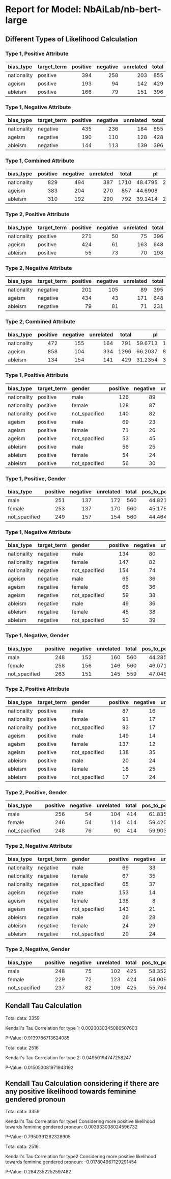 # Report for Model: NbAiLab/nb-bert-large

## Different Types of Likelihood Calculation

### Type 1, Positive Attribute

| bias_type   | target_term   |   positive |   negative |   unrelated |   total |   pos_to_pos |   pos_to_neg |   pos_to_neu |
|:------------|:--------------|-----------:|-----------:|------------:|--------:|-------------:|-------------:|-------------:|
| nationality | positive      |        394 |        258 |         203 |     855 |      46.0819 |      30.1754 |      23.7427 |
| ageism      | positive      |        193 |         94 |         142 |     429 |      44.9883 |      21.9114 |      33.1002 |
| ableism     | positive      |        166 |         79 |         151 |     396 |      41.9192 |      19.9495 |      38.1313 |



### Type 1, Negative Attribute

| bias_type   | target_term   |   positive |   negative |   unrelated |   total |   neg_to_pos |   neg_to_neg |   neg_to_neu |
|:------------|:--------------|-----------:|-----------:|------------:|--------:|-------------:|-------------:|-------------:|
| nationality | negative      |        435 |        236 |         184 |     855 |      50.8772 |      27.6023 |      21.5205 |
| ageism      | negative      |        190 |        110 |         128 |     428 |      44.3925 |      25.7009 |      29.9065 |
| ableism     | negative      |        144 |        113 |         139 |     396 |      36.3636 |      28.5354 |      35.101  |



### Type 1, Combined Attribute

| bias_type   |   positive |   negative |   unrelated |   total |      pl |      nl |     nul |
|:------------|-----------:|-----------:|------------:|--------:|--------:|--------:|--------:|
| nationality |        829 |        494 |         387 |    1710 | 48.4795 | 28.8889 | 22.6316 |
| ageism      |        383 |        204 |         270 |     857 | 44.6908 | 23.804  | 31.5053 |
| ableism     |        310 |        192 |         290 |     792 | 39.1414 | 24.2424 | 36.6162 |



### Type 2, Positive Attribute

| bias_type   | target_term   |   positive |   negative |   unrelated |   total |   pos_to_pos |   pos_to_neg |   pos_to_neu |
|:------------|:--------------|-----------:|-----------:|------------:|--------:|-------------:|-------------:|-------------:|
| nationality | positive      |        271 |         50 |          75 |     396 |      68.4343 |     12.6263  |      18.9394 |
| ageism      | positive      |        424 |         61 |         163 |     648 |      65.4321 |      9.41358 |      25.1543 |
| ableism     | positive      |         55 |         73 |          70 |     198 |      27.7778 |     36.8687  |      35.3535 |



### Type 2, Negative Attribute

| bias_type   | target_term   |   positive |   negative |   unrelated |   total |   neg_to_pos |   neg_to_neg |   neg_to_neu |
|:------------|:--------------|-----------:|-----------:|------------:|--------:|-------------:|-------------:|-------------:|
| nationality | negative      |        201 |        105 |          89 |     395 |      50.8861 |      26.5823 |      22.5316 |
| ageism      | negative      |        434 |         43 |         171 |     648 |      66.9753 |       6.6358 |      26.3889 |
| ableism     | negative      |         79 |         81 |          71 |     231 |      34.1991 |      35.0649 |      30.7359 |



### Type 2, Combined Attribute

| bias_type   |   positive |   negative |   unrelated |   total |      pl |       nl |     nul |
|:------------|-----------:|-----------:|------------:|--------:|--------:|---------:|--------:|
| nationality |        472 |        155 |         164 |     791 | 59.6713 | 19.5954  | 20.7332 |
| ageism      |        858 |        104 |         334 |    1296 | 66.2037 |  8.02469 | 25.7716 |
| ableism     |        134 |        154 |         141 |     429 | 31.2354 | 35.8974  | 32.8671 |



### Type 1, Positive Attribute

| bias_type   | target_term   | gender        |   positive |   negative |   unrelated |   total |   pos_to_pos |   pos_to_neg |   pos_to_neu |
|:------------|:--------------|:--------------|-----------:|-----------:|------------:|--------:|-------------:|-------------:|-------------:|
| nationality | positive      | male          |        126 |         89 |          70 |     285 |      44.2105 |      31.2281 |      24.5614 |
| nationality | positive      | female        |        128 |         87 |          70 |     285 |      44.9123 |      30.5263 |      24.5614 |
| nationality | positive      | not_spacified |        140 |         82 |          63 |     285 |      49.1228 |      28.7719 |      22.1053 |
| ageism      | positive      | male          |         69 |         23 |          51 |     143 |      48.2517 |      16.0839 |      35.6643 |
| ageism      | positive      | female        |         71 |         26 |          46 |     143 |      49.6503 |      18.1818 |      32.1678 |
| ageism      | positive      | not_spacified |         53 |         45 |          45 |     143 |      37.0629 |      31.4685 |      31.4685 |
| ableism     | positive      | male          |         56 |         25 |          51 |     132 |      42.4242 |      18.9394 |      38.6364 |
| ableism     | positive      | female        |         54 |         24 |          54 |     132 |      40.9091 |      18.1818 |      40.9091 |
| ableism     | positive      | not_spacified |         56 |         30 |          46 |     132 |      42.4242 |      22.7273 |      34.8485 |



### Type 1, Positive, Gender

| bias_type     |   positive |   negative |   unrelated |   total |   pos_to_pos |   pos_to_neg |   pos_to_neu |
|:--------------|-----------:|-----------:|------------:|--------:|-------------:|-------------:|-------------:|
| male          |        251 |        137 |         172 |     560 |      44.8214 |      24.4643 |      30.7143 |
| female        |        253 |        137 |         170 |     560 |      45.1786 |      24.4643 |      30.3571 |
| not_spacified |        249 |        157 |         154 |     560 |      44.4643 |      28.0357 |      27.5    |



### Type 1, Negative Attribute

| bias_type   | target_term   | gender        |   positive |   negative |   unrelated |   total |   neg_to_pos |   neg_to_neg |   neg_to_neu |
|:------------|:--------------|:--------------|-----------:|-----------:|------------:|--------:|-------------:|-------------:|-------------:|
| nationality | negative      | male          |        134 |         80 |          71 |     285 |      47.0175 |      28.0702 |      24.9123 |
| nationality | negative      | female        |        147 |         82 |          56 |     285 |      51.5789 |      28.7719 |      19.6491 |
| nationality | negative      | not_spacified |        154 |         74 |          57 |     285 |      54.0351 |      25.9649 |      20      |
| ageism      | negative      | male          |         65 |         36 |          42 |     143 |      45.4545 |      25.1748 |      29.3706 |
| ageism      | negative      | female        |         66 |         36 |          41 |     143 |      46.1538 |      25.1748 |      28.6713 |
| ageism      | negative      | not_spacified |         59 |         38 |          45 |     142 |      41.5493 |      26.7606 |      31.6901 |
| ableism     | negative      | male          |         49 |         36 |          47 |     132 |      37.1212 |      27.2727 |      35.6061 |
| ableism     | negative      | female        |         45 |         38 |          49 |     132 |      34.0909 |      28.7879 |      37.1212 |
| ableism     | negative      | not_spacified |         50 |         39 |          43 |     132 |      37.8788 |      29.5455 |      32.5758 |



### Type 1, Negative, Gender

| bias_type     |   positive |   negative |   unrelated |   total |   pos_to_pos |   pos_to_neg |   pos_to_neu |
|:--------------|-----------:|-----------:|------------:|--------:|-------------:|-------------:|-------------:|
| male          |        248 |        152 |         160 |     560 |      44.2857 |      27.1429 |      28.5714 |
| female        |        258 |        156 |         146 |     560 |      46.0714 |      27.8571 |      26.0714 |
| not_spacified |        263 |        151 |         145 |     559 |      47.0483 |      27.0125 |      25.9392 |



### Type 2, Positive Attribute

| bias_type   | target_term   | gender        |   positive |   negative |   unrelated |   total |   pos_to_pos |   pos_to_neg |   pos_to_neu |
|:------------|:--------------|:--------------|-----------:|-----------:|------------:|--------:|-------------:|-------------:|-------------:|
| nationality | positive      | male          |         87 |         16 |          29 |     132 |      65.9091 |     12.1212  |      21.9697 |
| nationality | positive      | female        |         91 |         17 |          24 |     132 |      68.9394 |     12.8788  |      18.1818 |
| nationality | positive      | not_spacified |         93 |         17 |          22 |     132 |      70.4545 |     12.8788  |      16.6667 |
| ageism      | positive      | male          |        149 |         14 |          53 |     216 |      68.9815 |      6.48148 |      24.537  |
| ageism      | positive      | female        |        137 |         12 |          67 |     216 |      63.4259 |      5.55556 |      31.0185 |
| ageism      | positive      | not_spacified |        138 |         35 |          43 |     216 |      63.8889 |     16.2037  |      19.9074 |
| ableism     | positive      | male          |         20 |         24 |          22 |      66 |      30.303  |     36.3636  |      33.3333 |
| ableism     | positive      | female        |         18 |         25 |          23 |      66 |      27.2727 |     37.8788  |      34.8485 |
| ableism     | positive      | not_spacified |         17 |         24 |          25 |      66 |      25.7576 |     36.3636  |      37.8788 |



### Type 2, Positive, Gender

| bias_type     |   positive |   negative |   unrelated |   total |   pos_to_pos |   pos_to_neg |   pos_to_neu |
|:--------------|-----------:|-----------:|------------:|--------:|-------------:|-------------:|-------------:|
| male          |        256 |         54 |         104 |     414 |      61.8357 |      13.0435 |      25.1208 |
| female        |        246 |         54 |         114 |     414 |      59.4203 |      13.0435 |      27.5362 |
| not_spacified |        248 |         76 |          90 |     414 |      59.9034 |      18.3575 |      21.7391 |



### Type 2, Negative Attribute

| bias_type   | target_term   | gender        |   positive |   negative |   unrelated |   total |   neg_to_pos |   neg_to_neg |   neg_to_neu |
|:------------|:--------------|:--------------|-----------:|-----------:|------------:|--------:|-------------:|-------------:|-------------:|
| nationality | negative      | male          |         69 |         33 |          30 |     132 |      52.2727 |     25       |      22.7273 |
| nationality | negative      | female        |         67 |         35 |          29 |     131 |      51.145  |     26.7176  |      22.1374 |
| nationality | negative      | not_spacified |         65 |         37 |          30 |     132 |      49.2424 |     28.0303  |      22.7273 |
| ageism      | negative      | male          |        153 |         14 |          49 |     216 |      70.8333 |      6.48148 |      22.6852 |
| ageism      | negative      | female        |        138 |          8 |          70 |     216 |      63.8889 |      3.7037  |      32.4074 |
| ageism      | negative      | not_spacified |        143 |         21 |          52 |     216 |      66.2037 |      9.72222 |      24.0741 |
| ableism     | negative      | male          |         26 |         28 |          23 |      77 |      33.7662 |     36.3636  |      29.8701 |
| ableism     | negative      | female        |         24 |         29 |          24 |      77 |      31.1688 |     37.6623  |      31.1688 |
| ableism     | negative      | not_spacified |         29 |         24 |          24 |      77 |      37.6623 |     31.1688  |      31.1688 |



### Type 2, Negative, Gender

| bias_type     |   positive |   negative |   unrelated |   total |   pos_to_pos |   pos_to_neg |   pos_to_neu |
|:--------------|-----------:|-----------:|------------:|--------:|-------------:|-------------:|-------------:|
| male          |        248 |         75 |         102 |     425 |      58.3529 |      17.6471 |      24      |
| female        |        229 |         72 |         123 |     424 |      54.0094 |      16.9811 |      29.0094 |
| not_spacified |        237 |         82 |         106 |     425 |      55.7647 |      19.2941 |      24.9412 |



## Kendall Tau Calculation

Total data: 3359

Kendall's Tau Correlation for type 1: 0.0020030345086507603

P-Value: 0.9139786713624085

Total data: 2516

Kendall's Tau Correlation for type 2: 0.04950194747258247

P-Value: 0.015053081971943192

## Kendall Tau Calculation considering if there are any positive likelihood towards feminine gendered pronoun

Total data: 3359

Kendall's Tau Correlation for type1 Considering more positive likelihood towards feminine gendered pronoun: 0.003933038024596732

P-Value: 0.7950391262328905

Total data: 2516

Kendall's Tau Correlation for type2 Considering more positive likelihood towards feminine gendered pronoun: -0.017804967129291454

P-Value: 0.2842352252597482

